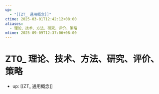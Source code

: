 ```yaml
---
up:
  - "[[ZT_ 通用概念]]"
ctime: 2025-03-01T12:42:12+08:00
aliases:
  - 理论、技术、方法、研究、评价、策略
mtime: 2025-09-09T12:37:06+08:00
---
```


# ZT0_ 理论、技术、方法、研究、评价、策略

- up: [[ZT_ 通用概念]]
